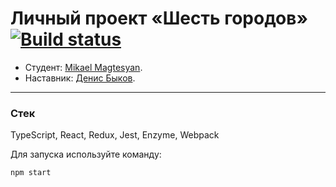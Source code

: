 # Личный проект «Шесть городов» [![Build status][travis-image]][travis-url]

* Студент: [Mikael Magtesyan](https://htmlacademy.ru/profile/id1100875).
* Наставник: [Денис Быков](https://htmlacademy.ru/profile/id66426).

---

### Стек
TypeScript, React, Redux, Jest, Enzyme, Webpack

Для запуска используйте команду:
```
npm start
```

[travis-image]: https://travis-ci.com/magtesyan/six-cities-4.svg?branch=master
[travis-url]: https://travis-ci.com/magtesyan/six-cities-4

